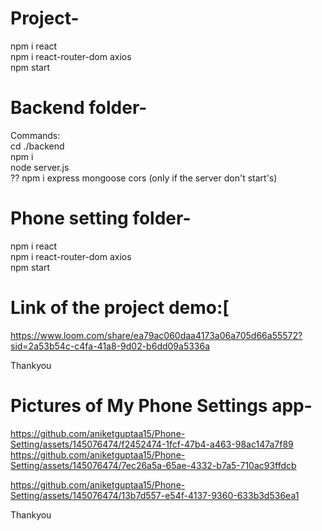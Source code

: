 # Project-

npm i react <br/>
npm i react-router-dom axios <br/>
npm start <br/>

# Backend folder- 
Commands: <br/>
cd ./backend <br/>
npm i <br/>
node server.js <br/>
?? npm i express mongoose cors (only if the server don't start's) <br/>

# Phone setting folder- 
npm i react <br/>
npm i react-router-dom axios <br/>
npm start <br/>


# Link of the project demo:[
https://www.loom.com/share/ea79ac060daa4173a06a705d66a55572?sid=2a53b54c-c4fa-41a8-9d02-b6dd09a5336a

Thankyou
# Pictures of My Phone Settings app-
https://github.com/aniketguptaa15/Phone-Setting/assets/145076474/f2452474-1fcf-47b4-a463-98ac147a7f89  <br/>
https://github.com/aniketguptaa15/Phone-Setting/assets/145076474/7ec26a5a-65ae-4332-b7a5-710ac93ffdcb  <br/>

https://github.com/aniketguptaa15/Phone-Setting/assets/145076474/13b7d557-e54f-4137-9360-633b3d536ea1

Thankyou
